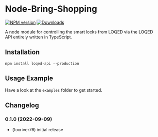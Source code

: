 # Node-Bring-Shopping
[![NPM version](http://img.shields.io/npm/v/loqed-api.svg)](https://www.npmjs.com/package/bring-shopping)
[![Downloads](https://img.shields.io/npm/dm/loqed-api.svg)](https://www.npmjs.com/package/bring-shopping)

A node module for controlling the smart locks from LOQED via the LOQED API entirely written in TypeScript.

## Installation
```npm install loqed-api --production```

## Usage Example
Have a look at the `examples` folder to get started.

## Changelog

### 0.1.0 (2022-09-09)
* (foxriver76) initial release


